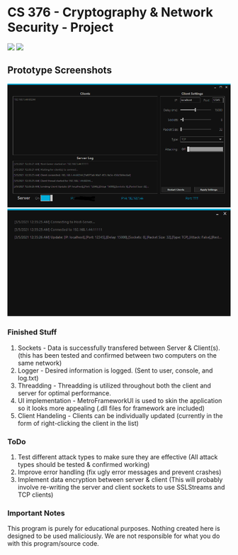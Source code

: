 # CS 376 - Cryptography & Network Security - Project

<img src="https://img.shields.io/badge/platform-windows-success.svg"> <img src="https://img.shields.io/badge/version-0.5.7-blue">

## Prototype Screenshots
![](images/host1.PNG)
![](images/client1.PNG)

### Finished Stuff
1. Sockets - Data is successfully transfered between Server & Client(s). (this has been tested and confirmed between two computers on the same network)
2. Logger - Desired information is logged. (Sent to user, console, and log.txt)
3. Threadding - Threadding is utilized throughout both the client and server for optimal performance.
4. UI implementation - MetroFrameworkUI is used to skin the application so it looks more appealing (.dll files for framework are included)
5. Client Handeling - Clients can be individually updated (currently in the form of right-clicking the client in the list)

### ToDo
1. Test different attack types to make sure they are effective (All attack types should be tested & confirmed working)
2. Improve error handling (fix ugly error messages and prevent crashes)
3. Implement data encryption between server & client (This will probably involve re-writing the server and client sockets to use SSLStreams and TCP clients)

### Important Notes
This program is purely for educational purposes. 
Nothing created here is designed to be used maliciously. 
We are not responsible for what you do with this program/source code.
